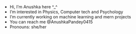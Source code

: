 -  Hi, I’m Anushka here ^_^
-  I’m interested in Physics, Computer tech and Psychology
-  I’m currently working on machine learning and mern projects
-  You can reach me @AnushkaPandey0415
-  Pronouns: she/her

<!---
AnushkaPandey0415/AnushkaPandey0415 is a ✨ special ✨ repository because its `README.md` (this file) appears on your GitHub profile.
You can click the Preview link to take a look at your changes.
--->
